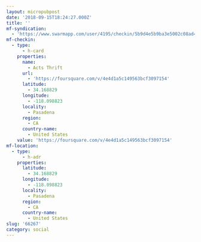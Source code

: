 ```yaml
---
layout: micropubpost
date: '2018-09-15T18:24:27.000Z'
title: ''
mf-syndication:
  - 'https://www.swarmapp.com/user/4195/checkin/5b9d4e5b9ba3e5002c08ad49'
mf-checkin:
  - type:
      - h-card
    properties:
      name:
        - Acts Thrift
      url:
        - 'https://foursquare.com/v/4e4d1a5c149563bcf3097154'
      latitude:
        - 34.168829
      longitude:
        - -118.098823
      locality:
        - Pasadena
      region:
        - CA
      country-name:
        - United States
    value: 'https://foursquare.com/v/4e4d1a5c149563bcf3097154'
mf-location:
  - type:
      - h-adr
    properties:
      latitude:
        - 34.168829
      longitude:
        - -118.098823
      locality:
        - Pasadena
      region:
        - CA
      country-name:
        - United States
slug: '66267'
category: social
---
```

